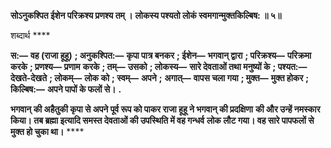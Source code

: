 **सोऽनुकश्पित ईशेन परिक्रश्य प्रणश्य तम् ।** **लोकस्य पश्यतो लोकं स्वमगान्मुक्तकिल्बिष: ॥ ५॥** 

शब्दार्थ **** 

**स:—** **वह (राजा हूहू)** **; अनुकश्पित:—** **कृपा पात्र बनकर** **; ईशेन—** **भगवान् द्वारा** **; परिक्रश्य—** **परिक्रमा करके** **; प्रणश्य—** **प्रणाम** **करके** **; तम्—** **उसको** **; लोकस्य—** **सारे देवताओं तथा मनुष्यों के** **; पश्यत:—** **देखते-देखते** **; लोकम्—** **लोक को** **; स्वम्—** **अपने** **;** **अगात्—** **वापस चला गया** **; मुक्त—** **मुक्त होकर** **; किल्बिष:—** **अपने पापों के फलों से।** **.** 

**भगवान् की अहैतुकी कृपा से अपने पूर्व रूप को पाकर राजा हूहू ने भगवान् की प्रदक्षिणा** **की और उन्हें नमस्कार किया। तब ब्रह्मा इत्यादि समस्त देवताओं की उपस्थिति में वह गन्धर्व** **लोक लौट गया। वह सारे पापफलों से मुक्त हो चुका था।** **** 